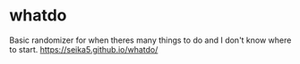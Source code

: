 # whatdo

Basic randomizer for when theres many things to do and I don't know where to start.
https://seika5.github.io/whatdo/
